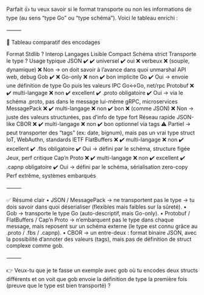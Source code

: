 Parfait 👍 tu veux savoir si le format transporte ou non les informations de type (au sens “type Go” ou “type schéma”). Voici le tableau enrichi :

⸻

🔎 Tableau comparatif des encodages

Format	Stdlib ?	Interop Langages	Lisible	Compact	Schéma strict	Transporte le type ?	Usage typique
JSON	✔️	✔️ universel	✔️ oui	❌ verbeux	❌ (souple, dynamique)	❌ Non → on doit savoir à l’avance dans quoi unmarshal	API web, debug
Gob	✔️	❌ Go-only	❌ non	✔️ bon	implicite Go	✔️ Oui → envoie une définition de type Go puis les valeurs	IPC Go↔Go, net/rpc
Protobuf	❌	✔️ multi-langage	❌ non	✔️ excellent	✔️ .proto obligatoire	✔️ Oui → via le schéma .proto, pas dans le message lui-même	gRPC, microservices
MessagePack	❌	✔️ multi-langage	❌ non	✔️ bon	❌ (comme JSON)	❌ Non → juste des valeurs structurées, pas d’info de type fort	Réseau rapide JSON-like
CBOR	❌	✔️ multi-langage	❌ non	✔️ bon	optionnel via tags	⚠️ Partiel → peut transporter des “tags” (ex: date, bignum), mais pas un vrai type struct	IoT, WebAuthn, standards IETF
FlatBuffers	❌	✔️ multi-langage	❌ non	✔️ excellent	✔️ .fbs obligatoire	✔️ Oui → défini par le schéma, structure figée	Jeux, perf critique
Cap’n Proto	❌	✔️ multi-langage	❌ non	✔️ excellent	✔️ .capnp obligatoire	✔️ Oui → défini par le schéma, sérialisation zero-copy	Perf extrême, systèmes embarqués


⸻

✅ Résumé clair
•	JSON / MessagePack → ne transportent pas le type → tu dois savoir dans quoi déserialiser (flexibles mais faibles sur la sûreté).
•	Gob → transporte le type Go (auto-descriptif, mais Go-only).
•	Protobuf / FlatBuffers / Cap’n Proto → n’embarquent pas le type dans chaque message, mais reposent sur un schéma externe (le type est connu grâce au .proto / .fbs / .capnp).
•	CBOR → un entre-deux : format binaire JSON, avec la possibilité d’annoter des valeurs (tags), mais pas de définition de struct complexe comme gob.

⸻

👉 Veux-tu que je te fasse un exemple avec gob où tu encodes deux structs différents et on voit que gob envoie la définition de type la première fois (preuve que le type est bien transporté) ?